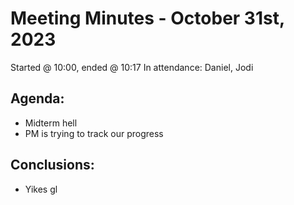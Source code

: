 # Meeting Minutes - October 31st, 2023
Started @ 10:00, ended @ 10:17
In attendance: Daniel, Jodi

## Agenda:
- Midterm hell
- PM is trying to track our progress


## Conclusions:
- Yikes gl
